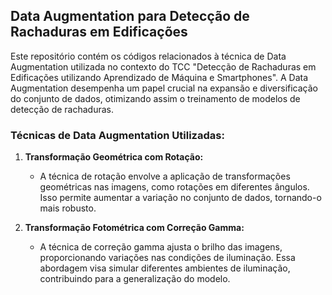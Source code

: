## Data Augmentation para Detecção de Rachaduras em Edificações

Este repositório contém os códigos relacionados à técnica de Data Augmentation utilizada no contexto do TCC "Detecção de Rachaduras em Edificações utilizando Aprendizado de Máquina e Smartphones". A Data Augmentation desempenha um papel crucial na expansão e diversificação do conjunto de dados, otimizando assim o treinamento de modelos de detecção de rachaduras.

### Técnicas de Data Augmentation Utilizadas:

1. **Transformação Geométrica com Rotação:**
   - A técnica de rotação envolve a aplicação de transformações geométricas nas imagens, como rotações em diferentes ângulos. Isso permite aumentar a variação no conjunto de dados, tornando-o mais robusto.

2. **Transformação Fotométrica com Correção Gamma:**
   - A técnica de correção gamma ajusta o brilho das imagens, proporcionando variações nas condições de iluminação. Essa abordagem visa simular diferentes ambientes de iluminação, contribuindo para a generalização do modelo.